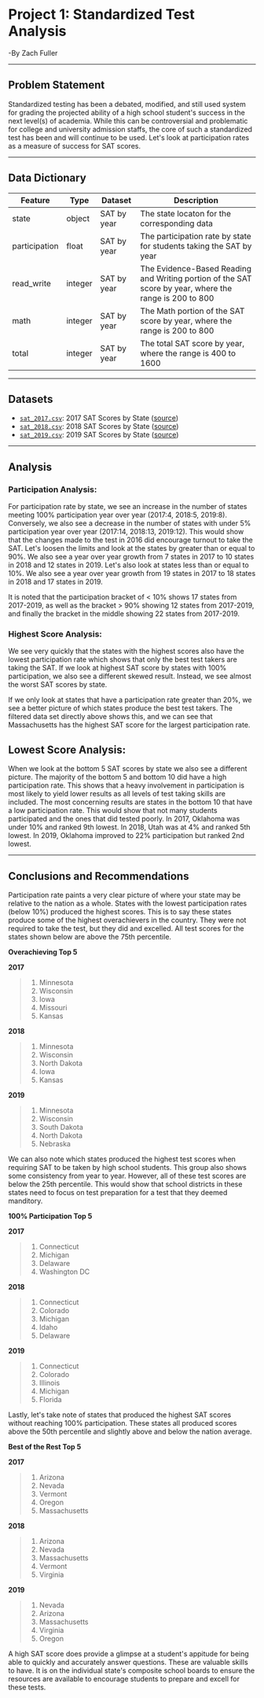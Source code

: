 # Project 1: Standardized Test Analysis
-By Zach Fuller

---
## Problem Statement

Standardized testing has been a debated, modified, and still used system for grading the projected ability of a high school student's success in the next level(s) of academia. While this can be controversial and problematic for college and university admission staffs, the core of such a standardized test has been and will continue to be used. Let's look at participation rates as a measure of success for SAT scores.

---
## Data Dictionary

|Feature|Type|Dataset|Description|
|---|---|---|---|
|state|object|SAT by year|The state locaton for the corresponding data|
|participation|float|SAT by year|The participation rate by state for students taking the SAT by year|
|read_write|integer|SAT by year|The Evidence-Based Reading and Writing portion of the SAT score by year, where the range is 200 to 800|
|math|integer|SAT by year|The Math portion of the SAT score by year, where the range is 200 to 800|
|total|integer|SAT by year|The total SAT score by year, where the range is 400 to 1600|

---
## Datasets

* [`sat_2017.csv`](./data/sat_2017.csv): 2017 SAT Scores by State ([source](https://blog.collegevine.com/here-are-the-average-sat-scores-by-state/))
* [`sat_2018.csv`](./data/sat_2018.csv): 2018 SAT Scores by State ([source](https://blog.collegevine.com/here-are-the-average-sat-scores-by-state/))
* [`sat_2019.csv`](./data/sat_2019.csv): 2019 SAT Scores by State ([source](https://blog.prepscholar.com/average-sat-scores-by-state-most-recent))

---
## Analysis

### Participation Analysis:
For participation rate by state, we see an increase in the number of states meeting 100% participation year over year (2017:4, 2018:5, 2019:8). Conversely, we also see a decrease in the number of states with under 5% participation year over year (2017:14, 2018:13, 2019:12). This would show that the changes made to the test in 2016 did encourage turnout to take the SAT. Let's loosen the limits and look at the states by greater than or equal to 90%. We also see a year over year growth from 7 states in 2017 to 10 states in 2018 and 12 states in 2019. Let's also look at states less than or equal to 10%. We also see a year over year growth from 19 states in 2017 to 18 states in 2018 and 17 states in 2019.

It is noted that the participation bracket of < 10% shows 17 states from 2017-2019, as well as the bracket > 90% showing 12 states from 2017-2019, and finally the bracket in the middle showing 22 states from 2017-2019.

### Highest Score Analysis:
We see very quickly that the states with the highest scores also have the lowest participation rate which shows that only the best test takers are taking the SAT. If we look at highest SAT score by states with 100% participation, we also see a different skewed result. Instead, we see almost the worst SAT scores by state.

If we only look at states that have a participation rate greater than 20%, we see a better picture of which states produce the best test takers. The filtered data set directly above shows this, and we can see that Massachusetts has the highest SAT score for the largest participation rate.

## Lowest Score Analysis:
When we look at the bottom 5 SAT scores by state we also see a different picture. The majority of the bottom 5 and bottom 10 did have a high participation rate. This shows that a heavy involvement in participation is most likely to yield lower results as all levels of test taking skills are included. The most concerning results are states in the bottom 10 that have a low participation rate. This would show that not many students participated and the ones that did tested poorly. In 2017, Oklahoma was under 10% and ranked 9th lowest. In 2018, Utah was at 4% and ranked 5th lowest. In 2019, Oklahoma improved to 22% participation but ranked 2nd lowest.

---
## Conclusions and Recommendations

Participation rate paints a very clear picture of where your state may be relative to the nation as a whole. States with the lowest participation rates (below 10%) produced the highest scores. This is to say these states produce some of the highest overachievers in the country. They were not required to take the test, but they did and excelled. All test scores for the states shown below are above the 75th percentile.

**Overachieving Top 5** 

**2017**
> 1. Minnesota
> 2. Wisconsin
> 3. Iowa
> 4. Missouri
> 5. Kansas

**2018**
> 1. Minnesota
> 2. Wisconsin
> 3. North Dakota
> 4. Iowa
> 5. Kansas

**2019**
> 1. Minnesota
> 2. Wisconsin
> 3. South Dakota
> 4. North Dakota
> 5. Nebraska

We can also note which states produced the highest test scores when requiring SAT to be taken by high school students. This group also shows some consistency from year to year. However, all of these test scores are below the 25th percentile. This would show that school districts in these states need to focus on test preparation for a test that they deemed manditory.

**100% Participation Top 5** 

**2017**
> 1. Connecticut
> 2. Michigan
> 3. Delaware
> 4. Washington DC

**2018**
> 1. Connecticut
> 2. Colorado
> 3. Michigan
> 4. Idaho
> 5. Delaware

**2019**
> 1. Connecticut
> 2. Colorado
> 3. Illinois
> 4. Michigan
> 5. Florida

Lastly, let's take note of states that produced the highest SAT scores without reaching 100% participation. These states all produced scores above the 50th percentile and slightly above and below the nation average.

**Best of the Rest Top 5** 

**2017**
> 1. Arizona
> 2. Nevada
> 3. Vermont
> 4. Oregon
> 5. Massachusetts

**2018**
> 1. Arizona
> 2. Nevada
> 3. Massachusetts
> 4. Vermont
> 5. Virginia

**2019**
> 1. Nevada
> 2. Arizona
> 3. Massachusetts
> 4. Virginia
> 5. Oregon

A high SAT score does provide a glimpse at a student's appitude for being able to quickly and accurately answer questions. These are valuable skills to have. It is on the individual state's composite school boards to ensure the resources are available to encourage students to prepare and excell for these tests.
